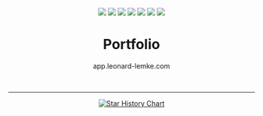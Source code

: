 <div align="center">

[![](https://img.shields.io/website?down_color=red&down_message=offline&up_color=blue&up_message=online&url=https%3A%2F%2Fwww.leonard-lemke.com)](https://www.leonard-lemke.com/rr)
[![](https://img.shields.io/github/last-commit/Lemkinator/portfolio)](https://github.com/Lemkinator/portfolio/commits/master)
[![](https://img.shields.io/github/issues-raw/Lemkinator/portfolio?color=%23ff4400)](https://github.com/Lemkinator/portfolio/issues)
[![](https://img.shields.io/github/issues-pr-raw/Lemkinator/portfolio?color=%23bb00bb)](https://github.com/Lemkinator/portfolio/pulls)
[![](https://img.shields.io/github/contributors/Lemkinator/portfolio)](https://github.com/Lemkinator/portfolio/graphs/contributors)
[![](https://img.shields.io/github/repo-size/Lemkinator/portfolio)](https://github.com/Lemkinator/portfolio)
[![](https://img.shields.io/tokei/lines/github/Lemkinator/portfolio)](https://github.com/Lemkinator/portfolio)


# Portfolio

app.leonard-lemke.com


<br><hr>

[![Star History Chart](https://api.star-history.com/svg?repos=Lemkinator/portfolio&type=Date)](https://star-history.com/#Lemkinator/portfolio&Date)

</div>
